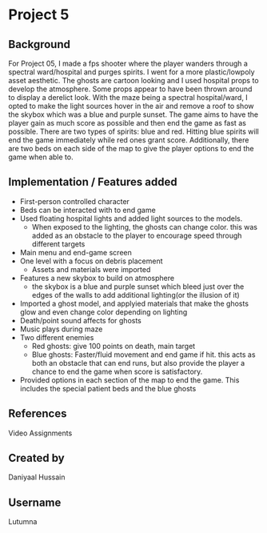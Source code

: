 # Project 5
## Background 
For Project 05, I made a fps shooter where the player wanders through a spectral ward/hospital and purges spirits. I went for a more plastic/lowpoly asset aesthetic. The ghosts are cartoon looking and I used hospital props to develop the atmosphere. Some props appear to have been thrown around to display a derelict look. With the maze being a spectral hospital/ward, I opted to make the light sources hover in the air and remove a roof to show the skybox which was a blue and purple sunset. The game aims to have the player gain as much score as possible and then end the game as fast as possible. There are two types of spirits: blue and red. Hitting blue spirits will end the game immediately while red ones grant score. Additionally, there are two beds on each side of the map to give the player options to end the game when able to.

## Implementation / Features added
- First-person controlled character
- Beds can be interacted with to end game
- Used floating hospital lights and added light sources to the models.
  - When exposed to the lighting, the ghosts can change color. this was added as an obstacle to the player to encourage speed through different targets
- Main menu and end-game screen
- One level with a focus on debris placement
  - Assets and materials were imported
- Features a new skybox to build on atmosphere
  - the skybox is a blue and purple sunset which bleed just over the edges of the walls to add additional lighting(or the illusion of it)
- Imported a ghost model, and applyied materials that make the ghosts glow and even change color depending on lighting
- Death/point sound affects for ghosts
- Music plays during maze
- Two different enemies
  - Red ghosts: give 100 points on death, main target
  - Blue ghosts: Faster/fluid movement and end game if hit. this acts as both an obstacle that can end runs, but also provide the player a chance to end the game when score is satisfactory.
- Provided options in each section of the map to end the game. This includes the special patient beds and the blue ghosts

## References
Video Assignments

## Created by
Daniyaal Hussain

## Username
Lutumna
